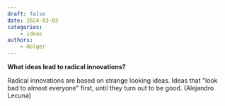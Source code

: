 ```yaml
---
draft: false
date: 2024-03-03
categories:
    - ideas
authors:
    - Holger
---
```


**What ideas lead to radical innovations?**

Radical innovations are based on strange looking ideas. Ideas that "look bad to almost everyone" first, until they turn out to be good. (Alejandro Lecuna)